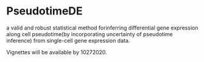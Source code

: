 # PseudotimeDE
a valid and robust statistical method forinferring differential gene expression along cell pseudotime(by incorporating uncertainty of pseudotime inference) from single-cell gene expression data.

Vignettes will be available by 10272020.
